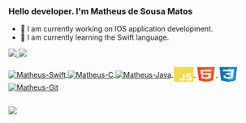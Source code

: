 ### Hello developer. I'm Matheus de Sousa Matos 

- 🔭 I am currently working on IOS application development.
- 🌱 I am currently learning the Swift language.

<div>
  <a href="https://github.com/Matheus-Sousa-Matos">
  <img height="180em" src="https://github-readme-stats.vercel.app/api?username=Matheus-Sousa-Matos&show_icons=true&theme=midnight-purple&include_all_commits=true&count_private=true"/>
  <img height="180em" src="https://github-readme-stats.vercel.app/api/top-langs/?username=Matheus-Sousa-Matos&layout=compact&langs_count=7&theme=midnight-purple"/>
</div>
  
<div style="display: inline_block"><br>
  <img align="center" alt="Matheus-Swift" height="30" width="40" src="https://icongr.am/devicon/swift-original.svg?size=128&color=currentColor">
  <img align="center" alt="Matheus-C" height="30" width="40" src="https://icongr.am/devicon/c-original.svg?size=128&color=currentColor">
  <img align="center" alt="Matheus-Java" height="30" width="40" src="https://icongr.am/devicon/java-original.svg?size=128&color=currentColor">
  <img align="center" alt="Matheus-Js" height="30" width="40" src="https://raw.githubusercontent.com/devicons/devicon/master/icons/javascript/javascript-plain.svg">
  <img align="center" alt="Matheus-HTML" height="30" width="40" src="https://raw.githubusercontent.com/devicons/devicon/master/icons/html5/html5-original.svg">
  <img align="center" alt="Matheus-CSS" height="30" width="40" src="https://raw.githubusercontent.com/devicons/devicon/master/icons/css3/css3-original.svg">
  <img align="center" alt="Matheus-Git" height="30" width="40" src="https://icongr.am/devicon/git-original.svg?size=128&color=currentColor">
</div>

##
  
<div> 
  <a href="https://www.linkedin.com/in/matheus-matos-b13351184/" target="_blank"><img src="https://img.shields.io/badge/-LinkedIn-%230077B5?style=for-the-badge&logo=linkedin&logoColor=white" target="_blank"></a> 
 

 
</div>
